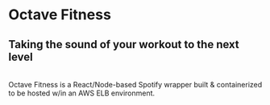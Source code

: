 # Octave Fitness

## Taking the sound of your workout to the next level

<br>
Octave Fitness is a React/Node-based Spotify wrapper built & containerized to be hosted w/in an AWS ELB environment.
